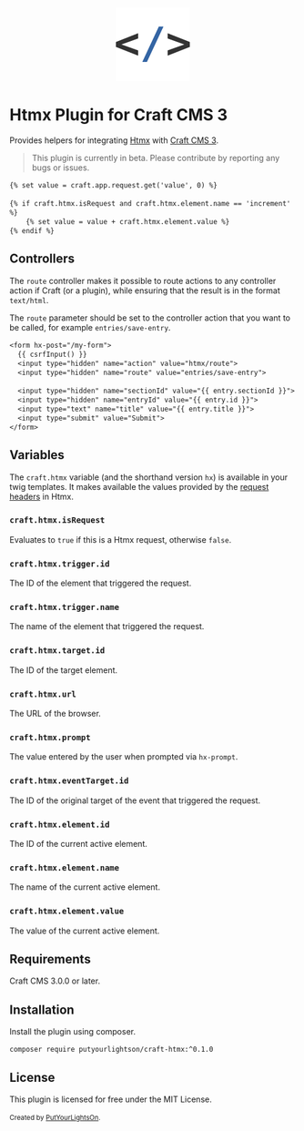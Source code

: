 <p align="center"><img width="130" src="https://raw.githubusercontent.com/putyourlightson/craft-htmx/v1/src/icon.svg"></p>

# Htmx Plugin for Craft CMS 3

Provides helpers for integrating [Htmx](https://htmx.org/) with [Craft CMS 3](https://craftcms.com/).

> This plugin is currently in beta. Please contribute by reporting any bugs or issues.

```twig
{% set value = craft.app.request.get('value', 0) %}

{% if craft.htmx.isRequest and craft.htmx.element.name == 'increment' %}
    {% set value = value + craft.htmx.element.value %}
{% endif %}
```

## Controllers

The `route` controller makes it possible to route actions to any controller action if Craft (or a plugin), while ensuring that the result is in the format `text/html`.

The `route` parameter should be set to the controller action that you want to be called, for example `entries/save-entry`.

```twig
<form hx-post="/my-form">
  {{ csrfInput() }}
  <input type="hidden" name="action" value="htmx/route">
  <input type="hidden" name="route" value="entries/save-entry">

  <input type="hidden" name="sectionId" value="{{ entry.sectionId }}">
  <input type="hidden" name="entryId" value="{{ entry.id }}">
  <input type="text" name="title" value="{{ entry.title }}">
  <input type="submit" value="Submit">
</form>
```

## Variables

The `craft.htmx` variable (and the shorthand version `hx`) is available in your twig templates. It makes available the values provided by the [request headers](https://htmx.org/docs/#request-headers) in Htmx.

### `craft.htmx.isRequest`
Evaluates to `true` if this is a Htmx request, otherwise `false`.

### `craft.htmx.trigger.id`
The ID of the element that triggered the request.

### `craft.htmx.trigger.name`
The name of the element that triggered the request.

### `craft.htmx.target.id`
The ID of the target element.

### `craft.htmx.url`
The URL of the browser.

### `craft.htmx.prompt`
The value entered by the user when prompted via `hx-prompt`.

### `craft.htmx.eventTarget.id`
The ID of the original target of the event that triggered the request.

### `craft.htmx.element.id`
The ID of the current active element.

### `craft.htmx.element.name`
The name of the current active element.

### `craft.htmx.element.value`
The value of the current active element.

## Requirements

Craft CMS 3.0.0 or later.

## Installation

Install the plugin using composer.

```
composer require putyourlightson/craft-htmx:^0.1.0
```

## License

This plugin is licensed for free under the MIT License.

<small>Created by [PutYourLightsOn](https://putyourlightson.com/).</small>
